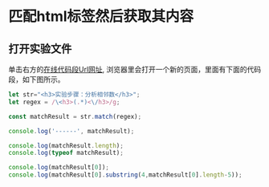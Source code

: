 # 匹配html标签然后获取其内容

## 打开实验文件

单击右方的[在线代码段Url网址](http://pythontutor.com/visualize.html#code=let%20str%3D%22%3Ch3%3E%E5%AE%9E%E9%AA%8C%E6%AD%A5%E9%AA%A4%EF%BC%9A%E5%88%86%E6%9E%90%E7%9B%B8%E9%82%BB%E6%95%B0%3C/h3%3E%22%3B%0Alet%20regex%20%3D%20/%5C%3Ch3%3E%28.*%29%3C%5C/h3%3E/g%3B%20%0A%0Aconst%20matchResult%20%3D%20str.match%28regex%29%3B%0A%0Aconsole.log%28'------',%20matchResult%29%3B%0A%0Aconsole.log%28matchResult.length%29%3B%0Aconsole.log%28typeof%20matchResult%29%3B%0A%0Aconsole.log%28matchResult%5B0%5D%29%3B%20%0Aconsole.log%28matchResult%5B0%5D.substring%284,matchResult%5B0%5D.length-5%29%29%3B&cumulative=false&heapPrimitives=nevernest&mode=edit&origin=opt-frontend.js&py=js&rawInputLstJSON=%5B%5D&textReferences=false), 浏览器里会打开一个新的页面，里面有下面的代码段，如下图所示。

```javascript
let str="<h3>实验步骤：分析相邻数</h3>";
let regex = /\<h3>(.*)<\/h3>/g; 

const matchResult = str.match(regex);

console.log('------', matchResult);

console.log(matchResult.length);
console.log(typeof matchResult);

console.log(matchResult[0]); 
console.log(matchResult[0].substring(4,matchResult[0].length-5));
```



